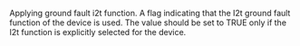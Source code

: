 ﻿Applying ground fault i2t function. A flag indicating that the I2t ground fault function of the device is used. The value should be set to TRUE only if the I2t function is explicitly selected for the device.